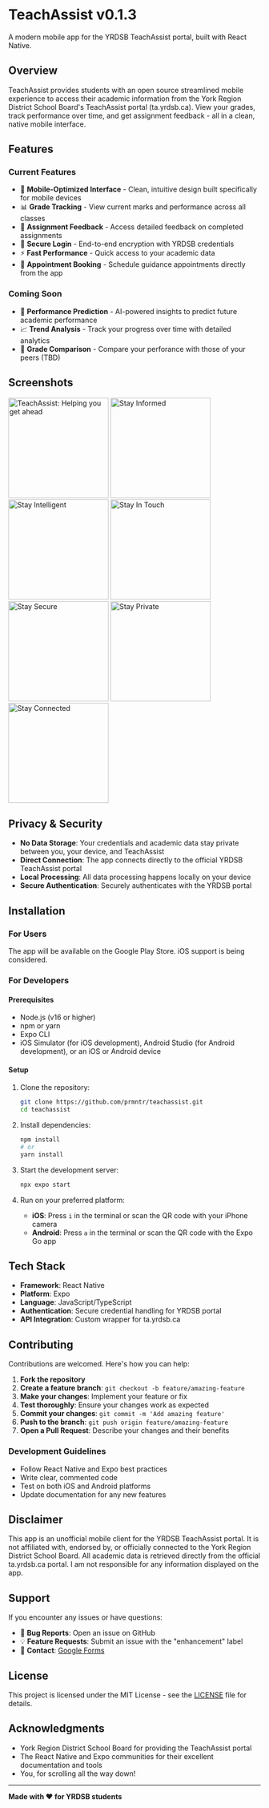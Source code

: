 # TeachAssist v0.1.3

A modern mobile app for the YRDSB TeachAssist portal, built with React Native.

## Overview

TeachAssist provides students with an open source streamlined mobile experience to access their academic information from the York Region District School Board's TeachAssist portal (ta.yrdsb.ca). View your grades, track performance over time, and get assignment feedback - all in a clean, native mobile interface.

## Features

### Current Features
- 📱 **Mobile-Optimized Interface** - Clean, intuitive design built specifically for mobile devices
- 📊 **Grade Tracking** - View current marks and performance across all classes
- 📝 **Assignment Feedback** - Access detailed feedback on completed assignments
- 🔐 **Secure Login** - End-to-end encryption with YRDSB credentials
- ⚡ **Fast Performance** - Quick access to your academic data
- 📅 **Appointment Booking** - Schedule guidance appointments directly from the app

### Coming Soon
- 🔮 **Performance Prediction** - AI-powered insights to predict future academic performance
- 📈 **Trend Analysis** - Track your progress over time with detailed analytics
- 🥇 **Grade Comparison** - Compare your perforance with those of your peers (TBD)

## Screenshots

<div class="flex items-center justify-center">
<img src="https://i.ibb.co/MkHS67Q7/1.png" alt="TeachAssist: Helping you get ahead" width="200"/>
<img src="https://i.ibb.co/mCH9c5ZB/2.png" alt="Stay Informed" width="200"/>
<img src="https://i.ibb.co/rKb82cCG/3.png" alt="Stay Intelligent" width="200"/>
<img src="https://i.ibb.co/PzZcr449/4.png" alt="Stay In Touch" width="200"/>
<img src="https://i.ibb.co/fVcLVsNL/4.png" alt="Stay Secure" width="200"/>
<img src="https://i.ibb.co/0jQDgqBT/5.png" alt="Stay Private" width="200"/>
<img src="https://i.ibb.co/9HCcBpNJ/6.png" alt="Stay Connected" width="200"/>
</div>

## Privacy & Security

- **No Data Storage**: Your credentials and academic data stay private between you, your device, and TeachAssist
- **Direct Connection**: The app connects directly to the official YRDSB TeachAssist portal
- **Local Processing**: All data processing happens locally on your device
- **Secure Authentication**: Securely authenticates with the YRDSB portal

## Installation

### For Users
The app will be available on the Google Play Store. iOS support is being considered.

### For Developers

#### Prerequisites
- Node.js (v16 or higher)
- npm or yarn
- Expo CLI
- iOS Simulator (for iOS development), Android Studio (for Android development), or an iOS or Android device

#### Setup
1. Clone the repository:
   ```bash
   git clone https://github.com/prmntr/teachassist.git
   cd teachassist
   ```

2. Install dependencies:
   ```bash
   npm install
   # or
   yarn install
   ```

3. Start the development server:
   ```bash
   npx expo start
   ```

4. Run on your preferred platform:
   - **iOS**: Press `i` in the terminal or scan the QR code with your iPhone camera
   - **Android**: Press `a` in the terminal or scan the QR code with the Expo Go app

## Tech Stack

- **Framework**: React Native
- **Platform**: Expo
- **Language**: JavaScript/TypeScript
- **Authentication**: Secure credential handling for YRDSB portal
- **API Integration**: Custom wrapper for ta.yrdsb.ca

## Contributing

Contributions are welcomed. Here's how you can help:

1. **Fork the repository**
2. **Create a feature branch**: `git checkout -b feature/amazing-feature`
3. **Make your changes**: Implement your feature or fix
4. **Test thoroughly**: Ensure your changes work as expected
5. **Commit your changes**: `git commit -m 'Add amazing feature'`
6. **Push to the branch**: `git push origin feature/amazing-feature`
7. **Open a Pull Request**: Describe your changes and their benefits

### Development Guidelines
- Follow React Native and Expo best practices
- Write clear, commented code
- Test on both iOS and Android platforms
- Update documentation for any new features

## Disclaimer

This app is an unofficial mobile client for the YRDSB TeachAssist portal. It is not affiliated with, endorsed by, or officially connected to the York Region District School Board. All academic data is retrieved directly from the official ta.yrdsb.ca portal. I am not responsible for any information displayed on the app.

## Support

If you encounter any issues or have questions:
- 🐛 **Bug Reports**: Open an issue on GitHub
- 💡 **Feature Requests**: Submit an issue with the "enhancement" label
- 📧 **Contact**: [Google Forms](https://forms.gle/BECBr8LqgtnzzHqS6)

## License

This project is licensed under the MIT License - see the [LICENSE](LICENSE) file for details.

## Acknowledgments

- York Region District School Board for providing the TeachAssist portal
- The React Native and Expo communities for their excellent documentation and tools
- You, for scrolling all the way down!

---

**Made with ❤️ for YRDSB students**
